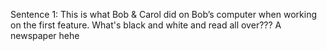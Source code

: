 Sentence 1: This is what Bob & Carol did on Bob’s computer when working on the first feature.  What's black and white and read all over???  A newspaper hehe